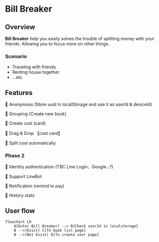 # Bill Breaker

## Overview

**Bill Breaker** help you easily solves the trouble of splitting money with your friends. Allowing you to focus more on other things.

### Scenario

- Traveling with friends
- Renting house together
- ...etc

## Features

🚀 Anonymous (Store uuid in localStorage and use it as userId & deviceId)

🚀 Grouping (Create new book)

🚀 Create cost (card)

🚀 Drag & Drop 【cost card】

🚀 Split cost automatically

### Phase 2

🚩 Identity authentication (TBC Line Login、Google…?)

🚩 Support LineBot

🚩 Notification (remind to pay)

🚩 History stats

## User flow

```mermaid
flowchart LR
    A[Enter Bill Breaker] --> B{Check userId in localstorage}
    B -->|Exist| C[To book list page]
    B -->|Not Exist| D[To create user page]
```

